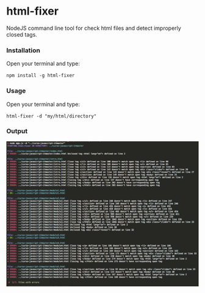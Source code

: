 # html-fixer
NodeJS command line tool for check html files and detect improperly closed tags.

### Installation 

Open your terminal and type: 
```
npm install -g html-fixer
```

### Usage

Open your terminal and type: 
```
html-fixer -d "my/html/directory"
```

### Output

<p style="text-align: center">
  <img src="src/output.png" />
</p>
